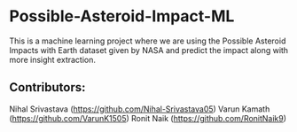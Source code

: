 # Possible-Asteroid-Impact-ML
This is a machine learning project where we are using the Possible Asteroid Impacts with Earth dataset given by NASA and predict the impact along with more insight extraction.

## Contributors:
Nihal Srivastava (https://github.com/Nihal-Srivastava05)
Varun Kamath (https://github.com/VarunK1505)
Ronit Naik (https://github.com/RonitNaik9)
